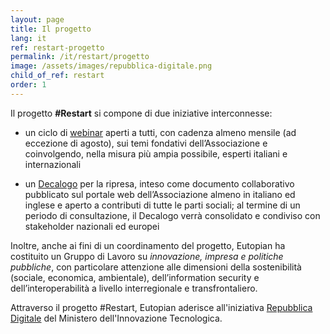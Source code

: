 ```yaml
---
layout: page
title: Il progetto
lang: it
ref: restart-progetto
permalink: /it/restart/progetto
image: /assets/images/repubblica-digitale.png
child_of_ref: restart
order: 1
---
```


Il progetto **#Restart** si compone di due iniziative interconnesse:

* un ciclo di [webinar](/it/restart/webinar) aperti a tutti, con cadenza almeno mensile (ad eccezione di agosto), sui temi fondativi dell’Associazione e coinvolgendo, nella misura più ampia possibile, esperti italiani e internazionali

* un [Decalogo](/it/restart/decalogo) per la ripresa, inteso come documento collaborativo pubblicato sul portale web dell’Associazione almeno in italiano ed inglese e aperto a contributi di tutte le parti sociali; al termine di un periodo di consultazione, il Decalogo verrà consolidato e condiviso con stakeholder nazionali ed europei

Inoltre, anche ai fini di un coordinamento del progetto, Eutopian ha costituito un Gruppo di Lavoro su *innovazione, impresa e politiche pubbliche*, con particolare attenzione alle dimensioni della sostenibilità (sociale, economica, ambientale), dell’information security e dell’interoperabilità a livello interregionale e transfrontaliero.

Attraverso il progetto #Restart, Eutopian aderisce all'iniziativa [Repubblica Digitale](https://innovazione.gov.it/it/repubblica-digitale/) del Ministero dell'Innovazione Tecnologica.
